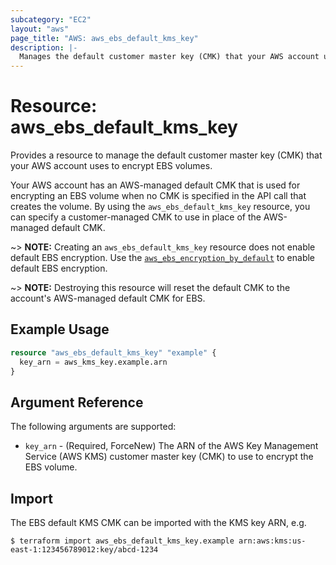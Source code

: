 ```yaml
---
subcategory: "EC2"
layout: "aws"
page_title: "AWS: aws_ebs_default_kms_key"
description: |-
  Manages the default customer master key (CMK) that your AWS account uses to encrypt EBS volumes.
---
```


# Resource: aws_ebs_default_kms_key

Provides a resource to manage the default customer master key (CMK) that your AWS account uses to encrypt EBS volumes.

Your AWS account has an AWS-managed default CMK that is used for encrypting an EBS volume when no CMK is specified in the API call that creates the volume.
By using the `aws_ebs_default_kms_key` resource, you can specify a customer-managed CMK to use in place of the AWS-managed default CMK.

~> **NOTE:** Creating an `aws_ebs_default_kms_key` resource does not enable default EBS encryption. Use the [`aws_ebs_encryption_by_default`](ebs_encryption_by_default.html) to enable default EBS encryption.

~> **NOTE:** Destroying this resource will reset the default CMK to the account's AWS-managed default CMK for EBS.

## Example Usage

```terraform
resource "aws_ebs_default_kms_key" "example" {
  key_arn = aws_kms_key.example.arn
}
```

## Argument Reference

The following arguments are supported:

* `key_arn` - (Required, ForceNew) The ARN of the AWS Key Management Service (AWS KMS) customer master key (CMK) to use to encrypt the EBS volume.

## Import

The EBS default KMS CMK can be imported with the KMS key ARN, e.g.

```console
$ terraform import aws_ebs_default_kms_key.example arn:aws:kms:us-east-1:123456789012:key/abcd-1234
```
